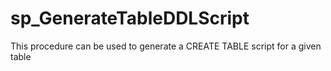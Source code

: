 # sp_GenerateTableDDLScript
This procedure can be used to generate a CREATE TABLE script for a given table
